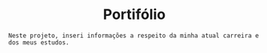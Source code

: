 <h1 align="center">Portifólio</h1>

`Neste projeto, inseri informações a respeito da minha atual carreira e dos meus estudos.`


